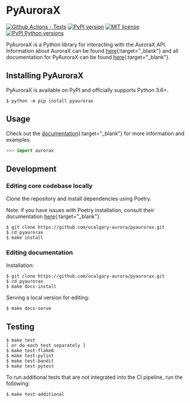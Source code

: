 # PyAuroraX

[![Github Actions - Tests](https://github.com/ucalgary-aurora/pyaurorax/workflows/tests/badge.svg)](https://github.com/ucalgary-aurora/pyaurorax/actions?query=workflow%3Atests)
[![PyPI version](https://img.shields.io/pypi/v/pyaurorax.svg)](https://pypi.python.org/pypi/pyaurorax/)
[![MIT license](https://img.shields.io/badge/License-MIT-blue.svg)](https://lbesson.mit-license.org/)
[![PyPI Python versions](https://img.shields.io/pypi/pyversions/pyaurorax.svg)](https://pypi.python.org/pypi/pyaurorax/)

PyAuroraX is a Python library for interacting with the AuroraX API. Information about AuroraX can be found [here](https://aurorax.space){:target="_blank"} and all documentation for PyAuroraX can be found [here](https://docs.aurorax.space){:target="_blank"}.

## Installing PyAuroraX

PyAuroraX is available on PyPI and officially supports Python 3.6+.

```console
$ python -m pip install pyaurorax
```

## Usage

Check out the [documentation](https://docs.aurorax.space){:target="_blank"} for more information and examples.

```python
>>> import aurorax
```

## Development

### Editing core codebase locally

Clone the repository and install dependencies using Poetry.

Note: if you have issues with Poetry installation, consult their documentation [here](https://python-poetry.org/docs/#installation){:target="_blank"}.

```console
$ git clone https://github.com/ucalgary-aurora/pyaurorax.git
$ cd pyaurorax
$ make install
```

### Editing documentation

Installation:
```console
$ git clone https://github.com/ucalgary-aurora/pyaurorax.git
$ cd pyaurorax
$ make docs-install
```

Serving a local version for editing:
```console
$ make docs-serve
```

## Testing

```console
$ make test
[ or do each test separately ]
$ make test-flake8
$ make test-pylint
$ make test-bandit
$ make test-pytest
```

To run additional tests that are not integrated into the CI pipeline, run the following:

```console
$ make test-additional
```
